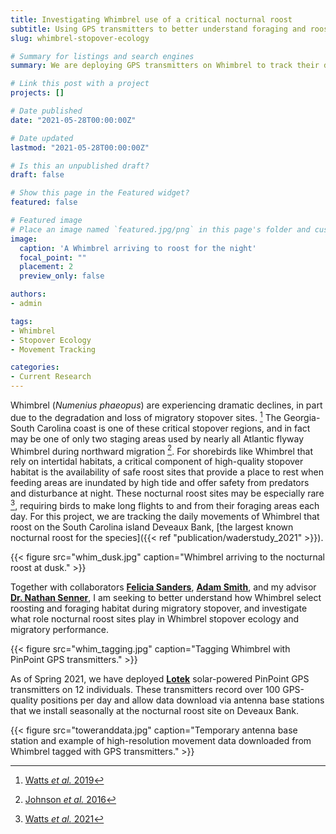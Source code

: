 ```yaml
---
title: Investigating Whimbrel use of a critical nocturnal roost
subtitle: Using GPS transmitters to better understand foraging and roosting habitat selection during migratory stopover
slug: whimbrel-stopover-ecology

# Summary for listings and search engines
summary: We are deploying GPS transmitters on Whimbrel to track their daily movements to and from a critical nocturnal roost and diurnal foraging areas, to better understand the role nocturnal roosts play in this species' stopover ecology.

# Link this post with a project
projects: []

# Date published
date: "2021-05-28T00:00:00Z"

# Date updated
lastmod: "2021-05-28T00:00:00Z"

# Is this an unpublished draft?
draft: false

# Show this page in the Featured widget?
featured: false

# Featured image
# Place an image named `featured.jpg/png` in this page's folder and customize its options here.
image:
  caption: 'A Whimbrel arriving to roost for the night'
  focal_point: ""
  placement: 2
  preview_only: false

authors:
- admin

tags:
- Whimbrel
- Stopover Ecology
- Movement Tracking

categories:
- Current Research
---
```


Whimbrel (_Numenius phaeopus_) are experiencing dramatic declines, in part due to the degradation and loss of migratory stopover sites. [^1] The Georgia-South Carolina coast is one of these critical stopover regions, and in fact may be one of only two staging areas used by nearly all Atlantic flyway Whimbrel during northward migration [^2]. For shorebirds like Whimbrel that rely on intertidal habitats, a critical component of high-quality stopover habitat is the availability of safe roost sites that provide a place to rest when feeding areas are inundated by high tide and offer safety from predators and disturbance at night. These nocturnal roost sites may be especially rare [^3], requiring birds to make long flights to and from their foraging areas each day. For this project, we are tracking the daily movements of Whimbrel that roost on the South Carolina island Deveaux Bank, [the largest known nocturnal roost for the species]({{< ref "publication/waderstudy_2021" >}}).

{{< figure src="whim_dusk.jpg" caption="Whimbrel arriving to the nocturnal roost at dusk." >}}
 
Together with collaborators [**Felicia Sanders**](https://www.dnr.sc.gov/news/2020/oct/oct29-shorebird.php#:~:text=Felicia%20Sanders%2C%20who%20serves%20as,of%20Fish%20and%20Wildlife%20Agencies.), [**Adam Smith**](https://adamdsmith.me/), and my advisor [**Dr. Nathan Senner**](http://www.sennerlab.com/research.html), I am seeking to better understand how Whimbrel select roosting and foraging habitat during migratory stopover, and investigate what role nocturnal roost sites play in Whimbrel stopover ecology and migratory performance. 

{{< figure src="whim_tagging.jpg" caption="Tagging Whimbrel with PinPoint GPS transmitters." >}}

As of Spring 2021, we have deployed [**Lotek**](http://lotek.com/) solar-powered PinPoint GPS transmitters on 12 individuals. These transmitters record over 100 GPS-quality positions per day and allow data download via antenna base stations that we install seasonally at the nocturnal roost site on Deveaux Bank. 

{{< figure src="toweranddata.jpg" caption="Temporary antenna base station and example of high-resolution movement data downloaded from Whimbrel tagged with GPS transmitters." >}}

[^1]: [Watts _et al._ 2019](https://academic.oup.com/condor/article/121/1/duy001/5307067)
[^2]: [Johnson _et al._ 2016](https://onlinelibrary.wiley.com/doi/abs/10.1111/jofo.12173)
[^3]: [Watts _et al._ 2021](https://onlinelibrary.wiley.com/doi/epdf/10.1111/jav.02629)
